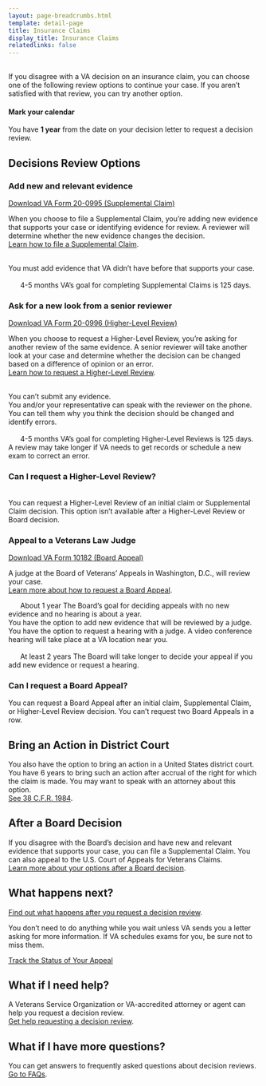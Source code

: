 ```yaml
---
layout: page-breadcrumbs.html
template: detail-page
title: Insurance Claims
display_title: Insurance Claims
relatedlinks: false
---
```

<br>
<div itemprop="description" class="va-introtext">
If you disagree with a VA decision on an insurance claim, you can choose one of the following review options to continue your case. If you aren’t satisfied with that review, you can try another option.
</div>

<div class="usa-alert usa-alert-info">
  <div class="usa-alert-body">
    <h4 class="usa-alert-heading">
      Mark your calendar 
    </h4>
    <p class="usa-alert-text">
      You have <b>1 year</b> from the date on your decision letter to request a decision review.
    </p>
  </div>
</div>

## Decisions Review Options

### Add new and relevant evidence

[Download VA Form 20-0995 (Supplemental Claim)](/decision-reviews/forms/supplemental-claim-20-0995.pdf)

When you choose to file a Supplemental Claim, you’re adding new evidence that supports your case or identifying evidence for review. A reviewer will determine whether the new evidence changes the decision. 
<br>
[Learn how to file a Supplemental Claim](/decision-reviews/supplemental-claim/).
<br>
<br>
<div class ="vads-u-display--flex vads-u-margin-y--1">
  <div class="vads-u-flex--auto">
    <span class="heading-level-3" style="margin-right: 1.5rem"><i class="far fa-copy"></i></span>
  </div>
  <div class="vads-u-flex--1">  
    You must add evidence that VA didn’t have before that supports your case.
  </div>
</div>  
<br>
<div class="card information">
  <span class="number"><span class="heading-level-3"><i class="far fa-clock" style="margin-right: 1.5rem"></i> 4-5 months</span></span>
  <span class="description">VA’s goal for completing Supplemental Claims is 125 days. </span>
</div>

### Ask for a new look from a senior reviewer

[Download VA Form 20-0996 (Higher-Level Review)](/decision-reviews/forms/higher-level-review-20-0996.pdf)
<br>

When you choose to request a Higher-Level Review, you’re asking for another review of the same evidence. A senior reviewer will take another look at your case and determine whether the decision can be changed based on a difference of opinion or an error. 
<br>
[Learn how to request a Higher-Level Review](/decision-reviews/higher-level-review/).
<br>
<br>
<div class ="vads-u-display--flex vads-u-margin-y--1">
  <div class="vads-u-flex--auto">
    <span class="heading-level-3" style="margin-right: 1.5rem"><i class="far fa-times-circle"></i></span>
  </div>
  <div class="vads-u-flex--1">  
     You can’t submit any evidence.
  </div>
</div>      
<div class ="vads-u-display--flex vads-u-margin-y--1">
  <div class="vads-u-flex--auto">
    <span class="heading-level-3" style="margin-right: 1.5rem"><i class="fas fa-phone"></i></span>
  </div>
  <div class="vads-u-flex--1">
  You and/or your representative can speak with the reviewer on the phone. You can tell them why you think the decision should be changed and identify errors.
  </div>
</div>   
<br>
<div class="card information">
  <span class="number"><span class="heading-level-3"><i class="far fa-clock" style="margin-right: 1.5rem"></i> 4-5 months</span></span>
  <span class="description">VA’s goal for completing Higher-Level Reviews is 125 days. A review may take longer if VA needs to get records or schedule a new exam to correct an error.</span>
</div>

### Can I request a Higher-Level Review?
<br>
You can request a Higher-Level Review of an initial claim or Supplemental Claim decision. This option isn’t available after a Higher-Level Review or Board decision.

### Appeal to a Veterans Law Judge
[Download VA Form 10182 (Board Appeal)](/decision-reviews/forms/board-appeal-10182.pdf)

A judge at the Board of Veterans’ Appeals in Washington, D.C., will review your case. 
<br>
<a href="#">Learn more about how to request a Board Appeal</a>.

<div class="card information">
  <span class="number"><span class="heading-level-3"><i class="far fa-clock" style="margin-right: 1.5rem"></i> About 1 year</span></span>
  <span class="description">The Board’s goal for deciding appeals with no new evidence and no hearing is about a year.</span>
</div>
<div class ="vads-u-display--flex vads-u-margin-y--1">
  <div class="vads-u-flex--auto">
    <span class="heading-level-3" style="margin-right: 1.5rem"><i class="far fa-copy"></i></span>
  </div>
  <div class="vads-u-flex--1">  
     You have the option to add new evidence that will be reviewed by a judge.
  </div>   
</div>
<div class ="vads-u-display--flex vads-u-margin-y--1">    
  <div class="vads-u-flex--auto">
    <span class="heading-level-3"><i class="fas fa-user" style="margin-right: 1.5rem"></i></span>
  </div>
  <div class="vads-u-flex--1"> 
    You have the option to request a hearing with a judge. A video conference hearing will take place at a VA location near you.
  </div>
</div>  


<br>


<div class="card information">
  <span class="number"><span class="heading-level-3"><i class="far fa-clock" style="margin-right: 1.5rem"></i> At least 2 years</span></span>
  <span class="description">The Board will take longer to decide your appeal if you add new evidence or request a hearing.
</span>
</div>

### Can I request a Board Appeal?

You can request a Board Appeal after an initial claim, Supplemental Claim, or Higher-Level Review decision. You can’t request two Board Appeals in a row.

## Bring an Action in District Court

You also have the option to bring an action in a United States district court. You have 6 years to bring such an action after accrual of the right for which the claim is made. You may want to speak with an attorney about this option.
<br>
[See 38 C.F.R. 1984](#).

## After a Board Decision

If you disagree with the Board’s decision and have new and relevant evidence that supports your case, you can file a Supplemental Claim. You can also appeal to the U.S. Court of Appeals for Veterans Claims.
<br> 
[Learn more about your options after a Board decision](/decision-reviews/board-appeal/after-board-appeal-decision/).

## What happens next?

[Find out what happens after you request a decision review](/decision-reviews/after-you-request-review/). 

You don’t need to do anything while you wait unless VA sends you a letter asking for more information. If VA schedules exams for you, be sure not to miss them.

<a href="#" class="usa-button-primary">Track the Status of Your Appeal</a>

## What if I need help?

A Veterans Service Organization or VA-accredited attorney or agent can help you request a decision review. 
<br>
[Get help requesting a decision review](/decision-reviews/get-help-with-review-request/).

## What if I have more questions?

You can get answers to frequently asked questions about decision reviews.
<br>
[Go to FAQs](/decision-reviews/faq/).

